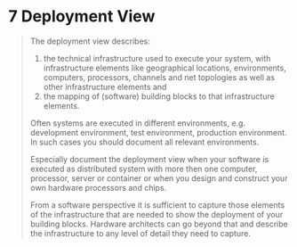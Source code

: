 # 7 Deployment View 

> The deployment view describes:
>
> 1. the technical infrastructure used to execute your system, with infrastructure elements like geographical locations, environments, computers, processors, channels and net topologies as well as other infrastructure elements and
> 2. the mapping of (software) building blocks to that infrastructure elements.
> 
> Often systems are executed in different environments, e.g. development environment, test environment, production environment. In such cases you should document all relevant environments.
>
> Especially document the deployment view when your software is executed as distributed system with more then one computer, processor, server or container or when you design and construct your own hardware processors and chips.
>
> From a software perspective it is sufficient to capture those elements of the infrastructure that are needed to show the deployment of your building blocks. Hardware architects can go beyond that and describe the infrastructure to any level of detail they need to capture.
